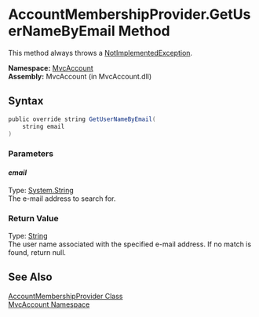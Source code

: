 AccountMembershipProvider.GetUserNameByEmail Method
===================================================
This method always throws a [NotImplementedException][1].

**Namespace:** [MvcAccount][2]  
**Assembly:** MvcAccount (in MvcAccount.dll)

Syntax
------

```csharp
public override string GetUserNameByEmail(
	string email
)
```

### Parameters

#### *email*
Type: [System.String][3]  
The e-mail address to search for.

### Return Value
Type: [String][3]  
 The user name associated with the specified e-mail address. If no match is found, return null. 

See Also
--------
[AccountMembershipProvider Class][4]  
[MvcAccount Namespace][2]  

[1]: http://msdn2.microsoft.com/en-us/library/6byb74h9
[2]: ../README.md
[3]: http://msdn2.microsoft.com/en-us/library/s1wwdcbf
[4]: README.md